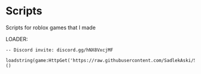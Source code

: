 # Scripts
Scripts for roblox games that I made

LOADER:
```
-- Discord invite: discord.gg/hNX8VxcjMF

loadstring(game:HttpGet('https://raw.githubusercontent.com/SadlekAski/Scripts/main/Main%20Loadstring/MainLoadstring.lua'))()
```
